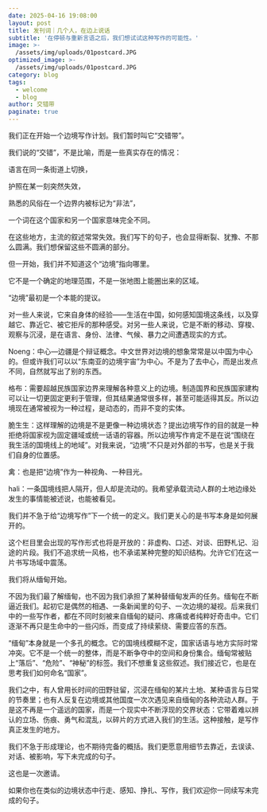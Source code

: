 ```yaml
---
date: 2025-04-16 19:08:00
layout: post
title: 发刊词｜几个人，在边上说话
subtitle: '在停顿与重新言语之后，我们想试试这种写作的可能性。'
image: >-
  /assets/img/uploads/01postcard.JPG
optimized_image: >-
  /assets/img/uploads/01postcard.JPG
category: blog
tags:
  - welcome
  - blog
author: 交错带
paginate: true
---
```

我们正在开始一个边境写作计划。我们暂时叫它“交错带”。

我们说的“交错”，不是比喻，而是一些真实存在的情况：

语言在同一条街道上切换，

护照在某一刻突然失效，

熟悉的风俗在一个边界内被标记为“非法”，

一个词在这个国家和另一个国家意味完全不同。

在这些地方，主流的叙述常常失效。我们写下的句子，也会显得断裂、犹豫、不那么圆满。我们想保留这些不圆满的部分。

但一开始，我们并不知道这个“边境”指向哪里。

它不是一个确定的地理范围，不是一张地图上能圈出来的区域。

“边境”最初是一个本能的提议。

对一些人来说，它来自身体的经验——生活在中国，如何感知国境这条线，以及穿越它、靠近它、被它拒斥的那种感受。对另一些人来说，它是不断的移动、穿梭、观察与沉浸，是在语言、身份、法律、气候、暴力之间遭遇现实的方式。

Noeng：中心—边疆是个辩证概念。中文世界对边境的想象常常是以中国为中心的。但或许我们可以以“东南亚的边境宇宙”为中心。不是为了去中心，而是出发点不同，自然就写出了别的东西。

格布：需要超越民族国家边界来理解各种意义上的边境。制造国界和民族国家建构可以让一切更固定更利于管理，但其结果通常很多样，甚至可能适得其反。所以边境现在通常被视为一种过程，是动态的，而非不变的实体。

脆生生：这样理解的边境是不是更像一种边境状态？提出边境写作的目的就是一种拒绝将国家视为固定疆域或统一话语的容器。所以边境写作肯定不是在说“围绕在我生活的国境线上的地域”。对我来说，“边境”不只是对外部的书写，也是关于我们自身的位置感。

禽：也是把“边境”作为一种视角、一种目光。

hali：一条国境线把人隔开，但人却是流动的。我希望承载流动人群的土地边缘处发生的事情能被述说，也能被看见。

我们并不急于给“边境写作”下一个统一的定义。我们更关心的是书写本身是如何展开的。

这个栏目里会出现的写作形式也将是开放的：非虚构、口述、对谈、田野札记、沿途的片段。我们不追求统一风格，也不承诺某种完整的知识结构。允许它们在这一片书写场域中震荡。

我们将从缅甸开始。

不因为我们最了解缅甸，也不因为我们承担了某种替缅甸发声的任务。缅甸在不断逼近我们。起初它是偶然的相遇、一条新闻里的句子、一次边境的凝视。后来我们中的一些写作者，都在不同时刻被来自缅甸的疑问、疼痛或者纯粹好奇击中。它们逐渐不再只是生命中的一些闪烁，而变成了持续萦绕、需要应答的东西。

“缅甸”本身就是一个多孔的概念。它的国境线模糊不定，国家话语与地方实际时常冲突。它不是一个统一的整体，而是不断争夺中的空间和身份集合。缅甸常被贴上“落后”、“危险”、“神秘”的标签。我们不想重复这些叙述。我们接近它，也是在思考我们如何命名“国家”。

我们之中，有人曾用长时间的田野驻留，沉浸在缅甸的某片土地、某种语言与日常的节奏里；也有人反复在边境或其他国度一次次遇见来自缅甸的各种流动人群。于是这不再是一个遥远的国家，而是一个现实中不断浮现的交界状态：它带着难以辨认的立场、伤痕、勇气和混乱，以碎片的方式进入我们的生活。这种接触，是写作真正发生的地方。

我们不急于形成理论，也不期待完备的概括。我们更愿意用细节去靠近，去误读、对话、被影响，写下未完成的句子。

这也是一次邀请。

如果你也在类似的边境状态中行走、感知、挣扎、写作，我们欢迎你一同续写未完成的句子。
